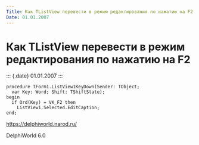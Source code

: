 ```yaml
---
Title: Как TListView перевести в режим редактирования по нажатию на F2
Date: 01.01.2007
---
```



Как TListView перевести в режим редактирования по нажатию на F2
===============================================================

::: {.date}
01.01.2007
:::

    procedure TForm1.ListView1KeyDown(Sender: TObject;
      var Key: Word; Shift: TShiftState);
    begin
      if Ord(Key) = VK_F2 then
        ListView1.Selected.EditCaption;
    end;

<https://delphiworld.narod.ru/>

DelphiWorld 6.0
